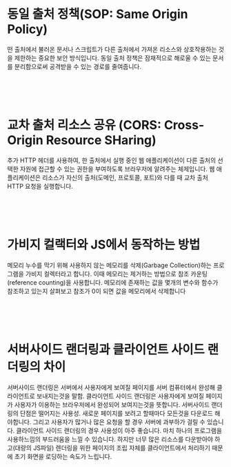 # 동일 출처 정책(SOP: Same Origin Policy)
떤 출처에서 불러온 문서나 스크립트가 다른 출처에서 가져온 리소스와 상호작용하는 것을 제한하는 중요한 보안 방식입니다. 
동일 출처 정책은 잠재적으로 해로울 수 있는 문서를 분리함으로써 공격받을 수 있는 경로를 줄여줍니다.

<br>
<br>
<br>



# 교차 출처 리소스 공유 (CORS: Cross-Origin Resource SHaring)
추가 HTTP 헤더를 사용하여, 한 출처에서 실행 중인 웹 애플리케이션이 다른 출처의 선택한 자원에 접근할 수 있는 권한을 부여하도록 브라우저에 알려주는 체제입니다. 
웹 애플리케이션은 리소스가 자신의 출처(도메인, 프로토콜, 포트)와 다를 때 교차 출처 HTTP 요청을 실행합니다.

<br>
<br>
<br>


# 가비지 컬랙터와 JS에서 동작하는 방법
메모리 누수를 막기 위해 사용하지 않는 메모리를 삭제(Garbage Collection)하는 프로그램을 가비지 컬렉터라고 합니다.
이때 메모리는 제거하는 방법으로 참조 카운팅 (reference counting)을 사용합니다. 메모리에 존재하는 값을 몇개의 변수와 함수가 참조하고 있는지 살펴보고 참조가 0이 되면 값을 메모리에서 삭제합니다

<br>
<br>
<br>


# 서버사이드 랜더링과 클라이언트 사이드 랜더링의 차이
서버사이드 랜더링은 서버에서 사용자에게 보여질 페이지를 서버 컴퓨터에서 완성해 클라이언트로 보내지는것을 말함. 클라이언트 사이드 랜더링은 사용자에게 보여질 페이지가 사용자가 이용하는 브라우저에서 완성되어 보여지는것을 뜻합니다.
서버사이드 랜더링의 단점은 떨어지는 사용성. 새로운 페이지를 보려고 할때마다 모든것을 다운로드 해야합니다. 그리고 사용자가 많거나 많은 요청을 할 경우 서버에 과부하가 걸릴 수 있습니다.
클라이언트 사이드 랜더링의 경우 사용성이 아주 좋습니다. 마치 하나의 프로그램을 사용하느낌의 부드러움을 느낄 수 있습니다. 하지만 너무 많은 리소스를 다운받아야 하고(대량의 JS파일) 렌더링을 위한 페이지의 조립 자체를 클라이언트에서 처리하기 때문에 초기 화면을 로딩하는 속도가 느립니다.
<br>
<br>
<br>
